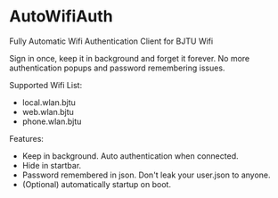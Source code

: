 # AutoWifiAuth
Fully Automatic Wifi Authentication Client for BJTU Wifi

Sign in once, keep it in background and forget it forever. No more authentication popups and password remembering issues.

Supported Wifi List:

- local.wlan.bjtu
- web.wlan.bjtu
- phone.wlan.bjtu

Features:

- Keep in background. Auto authentication when connected.
- Hide in startbar.
- Password remembered in json. Don't leak your user.json to anyone.
- (Optional) automatically startup on boot.
